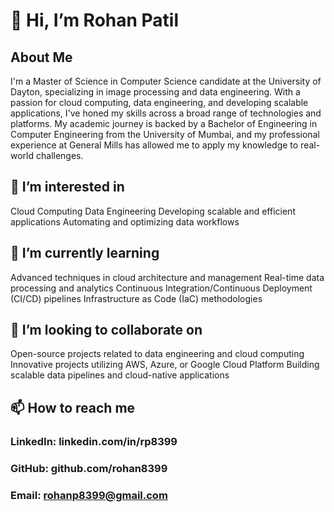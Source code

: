 # 👋 Hi, I’m Rohan Patil

## About Me

I'm a Master of Science in Computer Science candidate at the University of Dayton, specializing in image processing and data engineering. With a passion for cloud computing, data engineering, and developing scalable applications, I've honed my skills across a broad range of technologies and platforms. My academic journey is backed by a Bachelor of Engineering in Computer Engineering from the University of Mumbai, and my professional experience at General Mills has allowed me to apply my knowledge to real-world challenges.

## 👀 I’m interested in

Cloud Computing
Data Engineering
Developing scalable and efficient applications
Automating and optimizing data workflows

## 🌱 I’m currently learning

Advanced techniques in cloud architecture and management
Real-time data processing and analytics
Continuous Integration/Continuous Deployment (CI/CD) pipelines
Infrastructure as Code (IaC) methodologies

## 💞️ I’m looking to collaborate on

Open-source projects related to data engineering and cloud computing
Innovative projects utilizing AWS, Azure, or Google Cloud Platform
Building scalable data pipelines and cloud-native applications

## 📫 How to reach me

### LinkedIn: linkedin.com/in/rp8399 
### GitHub: github.com/rohan8399
### Email: rohanp8399@gmail.com



